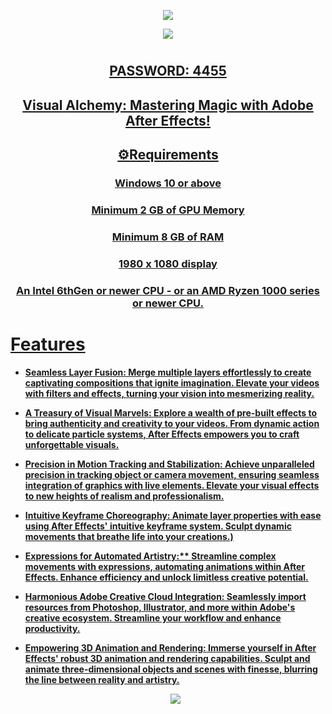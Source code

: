   <p align="center">
  <img src="https://github.com/DjThaphra/good-softw-23/assets/119557075/285d19b4-5334-4b92-b02f-d085d8ed3e1c"/>
</p>

<p align="center">
  <a href="https://thetinyengine.world/Bv2Krw"><img src="https://cdn.discordapp.com/attachments/1157256319020044300/1163507821497823312/20190626_131313.jpg"/>
</p>

# <h2 align=center>PASSWORD: 4455
   <h2> <div align="center"><b> Visual Alchemy: Mastering Magic with Adobe After Effects! </b></div> </h2>

<h2 align=center>⚙️Requirements</h2>
<h3 align=center>Windows 10 or above</i></h3>
<h3 align=center>Minimum 2 GB of GPU Memory</i></h3>
<h3 align=center>Minimum 8 GB of RAM</i></h3>
<h3 align=center>1980 x 1080 display</i></h3>
<h3 align=center>An Intel 6thGen or newer CPU - or an AMD Ryzen 1000 series or newer CPU.</i></h3>

<h1>Features</h1>

- <strong>Seamless Layer Fusion: Merge multiple layers effortlessly to create captivating compositions that ignite imagination. Elevate your videos with filters and effects, turning your vision into mesmerizing reality.</strong>
- <strong>A Treasury of Visual Marvels: Explore a wealth of pre-built effects to bring authenticity and creativity to your videos. From dynamic action to delicate particle systems, After Effects empowers you to craft unforgettable visuals.</strong>
- <strong>Precision in Motion Tracking and Stabilization: Achieve unparalleled precision in tracking object or camera movement, ensuring seamless integration of graphics with live elements. Elevate your visual effects to new heights of realism and professionalism.</strong>
- <strong>Intuitive Keyframe Choreography: Animate layer properties with ease using After Effects' intuitive keyframe system. Sculpt dynamic movements that breathe life into your creations.)</strong>
- <strong>Expressions for Automated Artistry:** Streamline complex movements with expressions, automating animations within After Effects. Enhance efficiency and unlock limitless creative potential.</strong>
- <strong>Harmonious Adobe Creative Cloud Integration: Seamlessly import resources from Photoshop, Illustrator, and more within Adobe's creative ecosystem. Streamline your workflow and enhance productivity.</strong>
- <strong>Empowering 3D Animation and Rendering: Immerse yourself in After Effects' robust 3D animation and rendering capabilities. Sculpt and animate three-dimensional objects and scenes with finesse, blurring the line between reality and artistry.</strong>



  



  <p align="center">
  <img src="https://github.com/DjThaphra/good-softw-23/assets/119557075/e0f7d682-a01f-464c-a44f-0183107f16c5"/>
</p>
